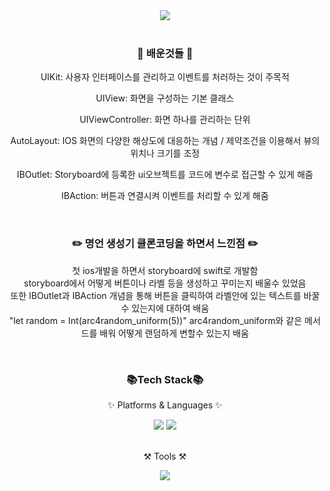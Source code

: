 <div align=center>
  <img src="https://capsule-render.vercel.app/api?type=waving&color=auto&height=200&section=header&text=명언생성기&fontSize=90" />
</div>

<div align=center>
  <img src="" />
</div>

<br>

<div align=center>
  <h3>🧐 배운것들 🧐</h3>
  <div>
    <p>UIKit: 사용자 인터페이스를 관리하고 이벤트를 처러하는 것이 주목적</p>
    <p>UIView: 화면을 구성하는 기본 클래스</p>
    <p>UIViewController: 화면 하나를 관리하는 단위 </p>
    <p>AutoLayout: IOS 화면의 다양한 해상도에 대응하는 개념 / 제약조건을 이용해서 뷰의 위치나 크기를 조정 </p>
    <p>IBOutlet: Storyboard에 등록한 ui오브젝트를 코드에 변수로 접근할 수 있게 해줌</p>
    <p>IBAction: 버튼과 연결시켜 이벤트를 처리할 수 있게 해줌</p>
  </div>
</div>

<br>

<div align=center>
  <h3>✏️ 명언 생성기 클론코딩을 하면서 느낀점 ✏️</h3>
  <div>
    <p>
      첫 ios개발을 하면서 storyboard에 swift로 개발함<br>
      storyboard에서 어떻게 버튼이나 라벨 등을 생성하고 꾸미는지 배울수 있었음<br>
      또한 IBOutlet과 IBAction 개념을 통해 버튼을 클릭하여 라벨안에 있는 텍스트를 바꿀 수 있는지에 대하여 배움<br>
      "let random = Int(arc4random_uniform(5))" arc4random_uniform와 같은 메서드를 배워 어떻게 랜덤하게 변할수 있는지 배움
    </p>
  </div>
</div>

<br>

<div align=center>
  <h3>📚Tech Stack📚</h3>
  <p>✨ Platforms & Languages ✨</p>
</div>
<div align=center>
  <img src="https://img.shields.io/badge/Swift-F05138?style=flat&logo=Swift&logoColor=white"/>
  <img src="https://img.shields.io/badge/Storyboard-F05138?style=flat&logo=Storyboard&logoColor=white"/>
</div>

<br>

<div align=center>
  <p>⚒️ Tools ⚒️</p>
</div>
<div align=center>
	<img src="https://img.shields.io/badge/Xcode-147EFB?style=flat&logo=Xcode&logoColor=white"/>
</div>

